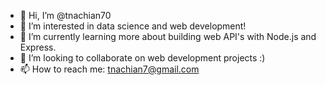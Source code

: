 - 👋 Hi, I’m @tnachian70
- 👀 I’m interested in data science and web development!
- 🌱 I’m currently learning more about building web API's with Node.js and Express.
- 💞️ I’m looking to collaborate on web development projects :)
- 📫 How to reach me: tnachian7@gmail.com

<!---
tnachian70/tnachian70 is a ✨ special ✨ repository because its `README.md` (this file) appears on your GitHub profile.
You can click the Preview link to take a look at your changes.
--->

